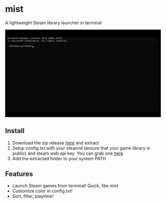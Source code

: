 # mist
A lightweight Steam library launcher in terminal

![me](https://github.com/yutaoz/mist/blob/main/mistgif.gif)

## Install
1. Download the zip release [here](https://github.com/yutaoz/mist/releases/tag/v0.1.0) and extract
2. Setup config.txt with your steamid (ensure that your game library is public) and steam web api key. You can grab one [here](https://steamcommunity.com/dev)
3. Add the extracted folder to your system PATH

## Features
- Launch Steam games from terminal! Quick, like mist
- Customize color in config.txt!
- Sort, filter, playtime!
